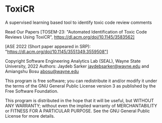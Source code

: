 # ToxiCR
A supervised learning based tool to identify toxic code review comments

Read Our Papers
[TOSEM-23: "Automated Identification of Toxic Code Reviews Using ToxiCR",  https://dl.acm.org/doi/10.1145/3583562]

[ASE 2022 (Short paper appeared in SRP): "https://dl.acm.org/doi/10.1145/3551349.3559508"]

 Copyright Software Engineering Analytics Lab (SEAL), Wayne State University, 2022
 Authors: Jaydeb Sarker <jaydebsarker@wayne.edu> and Amiangshu Bosu <abosu@wayne.edu>

This program is free software; you can redistribute it and/or
modify it under the terms of the GNU General Public License
version 3 as published by the Free Software Foundation.

This program is distributed in the hope that it will be useful,
but WITHOUT ANY WARRANTY; without even the implied warranty of
MERCHANTABILITY or FITNESS FOR A PARTICULAR PURPOSE. See the
GNU General Public License for more details.



